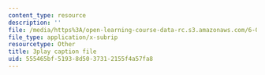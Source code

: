 ```yaml
---
content_type: resource
description: ''
file: /media/https%3A/open-learning-course-data-rc.s3.amazonaws.com/6-006-introduction-to-algorithms-fall-2011/555465bf51938d5037312155f4a57fa8_9bkvws_vqLU.srt
file_type: application/x-subrip
resourcetype: Other
title: 3play caption file
uid: 555465bf-5193-8d50-3731-2155f4a57fa8
---
```

